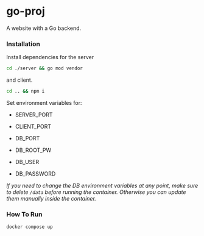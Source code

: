 # go-proj

A website with a Go backend.

### Installation

Install dependencies for the server

```bash
cd ./server && go mod vendor
```

and client.

```bash
cd .. && npm i
```

Set environment variables for:

- SERVER_PORT

- CLIENT_PORT

- DB_PORT
- DB_ROOT_PW
- DB_USER
- DB_PASSWORD

_If you need to change the DB environment variables at any point, make sure to delete `/data` before running the container.
Otherwise you can update them manually inside the container._

### How To Run

```bash
docker compose up
```
